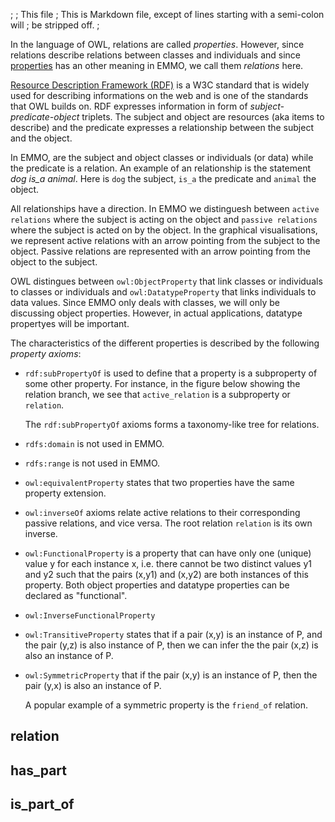 ;
; This file
; This is Markdown file, except of lines starting with a semi-colon will
; be stripped off.
;

In the language of OWL, relations are called *properties*.  However,
since relations describe relations between classes and individuals and
since [properties](#Properties) has an other meaning in EMMO, we call
them *relations* here.

[Resource Description Framework (RDF)][RDF] is a W3C standard that is
widely used for describing informations on the web and is one of the
standards that OWL builds on.  RDF expresses information in form of
*subject-predicate-object* triplets.  The subject and object are
resources (aka items to describe) and the predicate expresses a
relationship between the subject and the object.

In EMMO, are the subject and object classes or individuals (or data)
while the predicate is a relation.  An example of an relationship is
the statement *dog is_a animal*.  Here is `dog` the subject, `is_a`
the predicate and `animal` the object.

All relationships have a direction.  In EMMO we distinguesh between
`active relations` where the subject is acting on the object and
`passive relations` where the subject is acted on by the object.
In the graphical visualisations, we represent active relations with
an arrow pointing from the subject to the object.  Passive relations
are represented with an arrow pointing from the object to the subject.

OWL distingues between `owl:ObjectProperty` that link classes or
individuals to classes or individuals and `owl:DatatypeProperty` that
links individuals to data values.  Since EMMO only deals with classes,
we will only be discussing object properties.  However, in actual
applications, datatype propertyes will be important.

The characteristics of the different properties is described by
the following *property axioms*:

- `rdf:subPropertyOf` is used to define that a property is a
  subproperty of some other property.  For instance, in the figure
  below showing the relation branch, we see that `active_relation` is
  a subproperty or `relation`.

  The `rdf:subPropertyOf` axioms forms a taxonomy-like tree for relations.

- `rdfs:domain` is not used in EMMO.

- `rdfs:range` is not used in EMMO.

- `owl:equivalentProperty` states that two properties have the same
  property extension.

- `owl:inverseOf` axioms relate active relations to their corresponding
  passive relations, and vice versa. The root relation `relation` is its
  own inverse.

- `owl:FunctionalProperty` is a property that can have only one
  (unique) value y for each instance x, i.e. there cannot be two
  distinct values y1 and y2 such that the pairs (x,y1) and (x,y2) are
  both instances of this property. Both object properties and datatype
  properties can be declared as "functional".

- `owl:InverseFunctionalProperty`

- `owl:TransitiveProperty` states that if a pair (x,y) is an instance
  of P, and the pair (y,z) is also instance of P, then we can infer
  the the pair (x,z) is also an instance of P.

- `owl:SymmetricProperty` that if the pair (x,y) is an instance of P,
  then the pair (y,x) is also an instance of P.

  A popular example of a symmetric property is the `friend_of` relation.




## relation


## has_part


## is_part_of


[RDF]: https://en.wikipedia.org/wiki/Resource_Description_Framework
